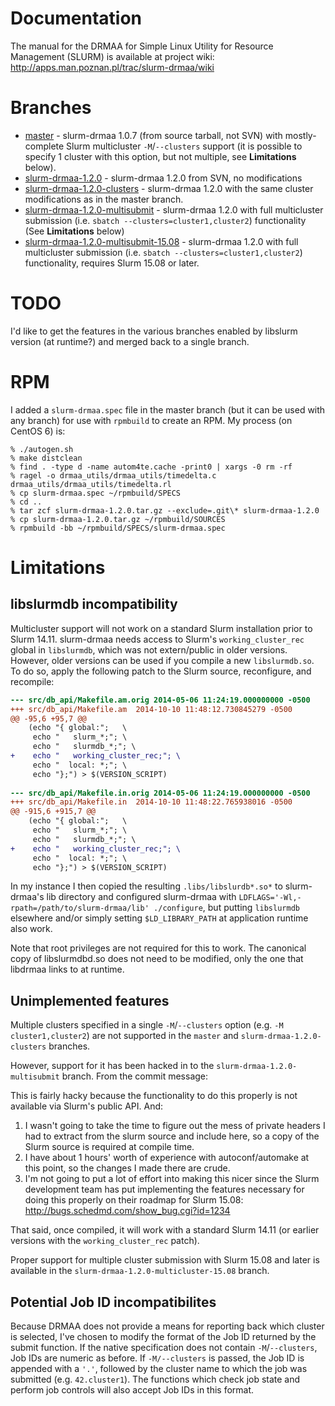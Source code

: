 Documentation
=============

The manual for the DRMAA for Simple Linux Utility for Resource Management
(SLURM) is available at project wiki:
http://apps.man.poznan.pl/trac/slurm-drmaa/wiki

Branches
========

- [master](../../tree/master) - slurm-drmaa 1.0.7 (from source tarball, not
  SVN) with mostly-complete Slurm multicluster `-M`/`--clusters` support (it is
  possible to specify 1 cluster with this option, but not multiple, see
  **Limitations** below).
- [slurm-drmaa-1.2.0](../../tree/slurm-drmaa-1.2.0) - slurm-drmaa 1.2.0 from
  SVN, no modifications
- [slurm-drmaa-1.2.0-clusters](../../tree/slurm-drmaa-1.2.0-clusters) -
  slurm-drmaa 1.2.0 with the same cluster modifications as in the master
  branch.
- [slurm-drmaa-1.2.0-multisubmit](../../tree/slurm-drmaa-1.2.0-multisubmit) -
  slurm-drmaa 1.2.0 with full multicluster submission (i.e. `sbatch
  --clusters=cluster1,cluster2`) functionality (See **Limitations** below)
- [slurm-drmaa-1.2.0-multisubmit-15.08](../../tree/slurm-drmaa-1.2.0-multisubmit-15.08) -
  slurm-drmaa 1.2.0 with full multicluster submission (i.e. `sbatch
  --clusters=cluster1,cluster2`) functionality, requires Slurm 15.08 or later.

TODO
====

I'd like to get the features in the various branches enabled by libslurm version (at runtime?) and merged back to a single branch.

RPM
===

I added a `slurm-drmaa.spec` file in the master branch (but it can be used with any branch) for use with `rpmbuild` to create an RPM. My process (on CentOS 6) is:

```console
% ./autogen.sh
% make distclean
% find . -type d -name autom4te.cache -print0 | xargs -0 rm -rf
% ragel -o drmaa_utils/drmaa_utils/timedelta.c drmaa_utils/drmaa_utils/timedelta.rl
% cp slurm-drmaa.spec ~/rpmbuild/SPECS
% cd ..
% tar zcf slurm-drmaa-1.2.0.tar.gz --exclude=.git\* slurm-drmaa-1.2.0
% cp slurm-drmaa-1.2.0.tar.gz ~/rpmbuild/SOURCES
% rpmbuild -bb ~/rpmbuild/SPECS/slurm-drmaa.spec
```

Limitations
===========

libslurmdb incompatibility
--------------------------

Multicluster support will not work on a standard Slurm installation prior to
Slurm 14.11.  slurm-drmaa needs access to Slurm's `working_cluster_rec` global
in `libslurmdb`, which was not extern/public in older versions. However, older
versions can be used if you compile a new `libslurmdb.so`. To do so, apply the
following patch to the Slurm source, reconfigure, and recompile:

```diff
--- src/db_api/Makefile.am.orig	2014-05-06 11:24:19.000000000 -0500
+++ src/db_api/Makefile.am	2014-10-10 11:48:12.730845279 -0500
@@ -95,6 +95,7 @@
 	(echo "{ global:";   \
 	 echo "   slurm_*;"; \
 	 echo "   slurmdb_*;"; \
+	 echo "   working_cluster_rec;"; \
 	 echo "  local: *;"; \
 	 echo "};") > $(VERSION_SCRIPT)
 
--- src/db_api/Makefile.in.orig	2014-05-06 11:24:19.000000000 -0500
+++ src/db_api/Makefile.in	2014-10-10 11:48:22.765938016 -0500
@@ -915,6 +915,7 @@
 	(echo "{ global:";   \
 	 echo "   slurm_*;"; \
 	 echo "   slurmdb_*;"; \
+	 echo "   working_cluster_rec;"; \
 	 echo "  local: *;"; \
 	 echo "};") > $(VERSION_SCRIPT)
```
 
In my instance I then copied the resulting `.libs/libslurdb*.so*` to
slurm-drmaa's lib directory and configured slurm-drmaa with
`LDFLAGS='-Wl,-rpath=/path/to/slurm-drmaa/lib' ./configure`, but putting
`libslurmdb` elsewhere and/or simply setting `$LD_LIBRARY_PATH` at application
runtime also work.

Note that root privileges are not required for this to work. The canonical copy
of libslurmdbd.so does not need to be modified, only the one that libdrmaa
links to at runtime.

Unimplemented features
----------------------

Multiple clusters specified in a single `-M`/`--clusters` option (e.g. `-M
cluster1,cluster2`) are not supported in the `master` and
`slurm-drmaa-1.2.0-clusters` branches.

However, support for it has been hacked in to the
`slurm-drmaa-1.2.0-multisubmit` branch. From the commit message:

This is fairly hacky because the functionality to do this properly is not
available via Slurm's public API. And:

1. I wasn't going to take the time to figure out the mess of private headers I
   had to extract from the slurm source and include here, so a copy of the
   Slurm source is required at compile time.
2. I have about 1 hours' worth of experience with autoconf/automake at this
   point, so the changes I made there are crude.
3. I'm not going to put a lot of effort into making this nicer since the Slurm
   development team has put implementing the features necessary for doing this
   properly on their roadmap for Slurm 15.08:
   http://bugs.schedmd.com/show_bug.cgi?id=1234

That said, once compiled, it will work with a standard Slurm 14.11 (or earlier
versions with the `working_cluster_rec` patch).

Proper support for multiple cluster submission with Slurm 15.08 and later is
available in the `slurm-drmaa-1.2.0-multicluster-15.08` branch.


Potential Job ID incompatibilites
---------------------------------

Because DRMAA does not provide a means for reporting back which cluster is
selected, I've chosen to modify the format of the Job ID returned by the submit
function. If the native specification does not contain `-M`/`--clusters`, Job
IDs are numeric as before. If `-M/--clusters` is passed, the Job ID is appended
with a `'.'`, followed by the cluster name to which the job was submitted (e.g.
`42.cluster1`). The functions which check job state and perform job controls
will also accept Job IDs in this format.
